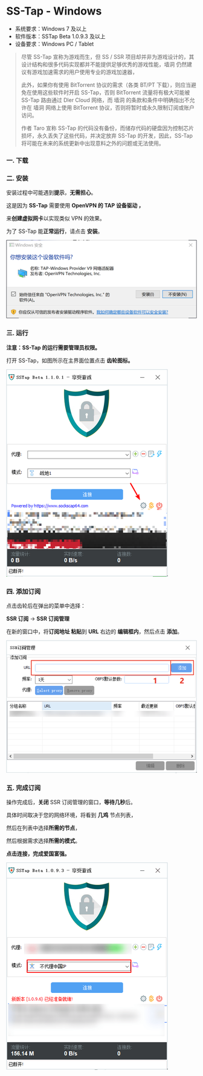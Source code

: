 # SS-Tap - Windows

* 系统要求：Windows 7 及以上
* 软件版本：SSTap Beta 1.0.9.3 及以上
* 设备要求：Windows PC / Tablet

> 尽管 SS-Tap 宣称为游戏而生，但 SS / SSR 项目却并非为游戏设计的，其设计结构和很多代码实现都并不能提供足够优秀的游戏性能，墙洞 仍然建议有游戏加速需求的用户使用专业的游戏加速器，
>
> 此外，如果你有使用 BitTorrent 协议的需求（各类 BT/PT 下载），则应当避免在使用这些软件时开启 SS-Tap，否则 BitTorrent 流量将有极大可能被 SS-Tap 路由通过 Dler Cloud 网络，而 墙洞 的条款和条件中明确指出不允许在 墙洞 网络上使用 BitTorrent 协议，否则将暂时或永久限制订阅或账户访问。
>
> 作者 Taro 宣称 SS-Tap 的代码没有备份，而储存代码的硬盘因为控制芯片损坏，永久丢失了这些代码，并决定放弃 SS-Tap 的开发，因此，SS-Tap 将可能在未来的系统更新中出现意料之外的问题或无法使用。

### 一. 下载

### 二. 安装

安装过程中可能遇到**提示**，**无需担心**。

这是因为 **SS-Tap** 需要使用 **OpenVPN 的 TAP 设备驱动 ，**

来**创建虚拟网卡**以实现类似 VPN 的效果。

为了 SS-Tap 能**正常运行**，请点击 **安装**。

![](../../../.gitbook/assets/windows-sstap01.png)

### 三. 运行

**注意：**SS-Tap 的运行需要**管理员权限。**

打开 SS-Tap，如图所示在主界面位置点击 **齿轮图标。**

![](../../../.gitbook/assets/windows-sstap02.png)

### 四. 添加订阅

点击齿轮后在弹出的菜单中选择：

**SSR 订阅** -&gt; **SSR 订阅管理**

在新的窗口中，将**订阅地址 粘贴**到 **URL** 右边的 **编辑框内**，然后点击 **添加**。

![](../../../.gitbook/assets/windows-sstap03.png)

### 五. 完成订阅

操作完成后，**关闭** SSR 订阅管理的窗口，**等待几秒**后。

具体时间取决于您的网络环境，将看到 **几鸡** 节点列表，

然后在列表中选择**所需的节点**，

然后根据需求选择**所需的模式**。

**点击连接，完成爱国富强。**

![](../../../.gitbook/assets/windows-sstap04.png)

